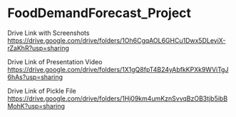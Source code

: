 # FoodDemandForecast_Project
Drive Link with Screenshots
https://drive.google.com/drive/folders/1Oh6CgqAOL6GHCu1Dwx5DLeyiX-rZaKhR?usp=sharing

Drive Link of Presentation Video
https://drive.google.com/drive/folders/1X1gQ8fpT4B24yAbfkKPXk9WViTgJ6hAs?usp=sharing

Drive Link of Pickle File
https://drive.google.com/drive/folders/1Hj09km4umKznSvvqBzOB3tjb5ibBMohK?usp=sharing
